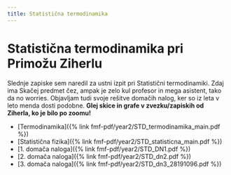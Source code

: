 ```yaml
---
title: Statistična termodinamika
---
```

# Statistična termodinamika pri Primožu Ziherlu
Slednje zapiske sem naredil za ustni izpit pri Statistični termodinamiki. Zdaj ima Skačej predmet čez, ampak je zelo kul profesor in mega asistent, tako da no worries.
Objavljam tudi svoje rešitve domačih nalog, ker so iz leta v leto menda dosti podobne. **Glej skice in grafe v zvezku/zapiskih od Ziherla, ko je bilo po zoomu!**

* [Termodinamika]({% link fmf-pdf/year2/STD_termodinamika_main.pdf %})
* [Statistična fizika]({% link fmf-pdf/year2/STD_statisticna_main.pdf %})
* [1. domača naloga]({% link fmf-pdf/year2/STD_DN1.pdf %})
* [2. domača naloga]({% link fmf-pdf/year2/STD_dn2.pdf %})
* [3. domača naloga]({% link fmf-pdf/year2/STD_dn3_28191096.pdf %})
